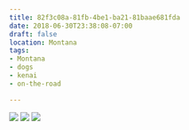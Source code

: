 ```yaml
---
title: 82f3c08a-81fb-4be1-ba21-81baae681fda
date: 2018-06-30T23:38:08-07:00
draft: false
location: Montana
tags:
- Montana
- dogs
- kenai
- on-the-road

---
```



![](https://d17enza3bfujl8.cloudfront.net/DSCF0005.jpg)
![](https://d17enza3bfujl8.cloudfront.net/DSCF9982.jpg)
![](https://d17enza3bfujl8.cloudfront.net/DSCF0043.jpg)


